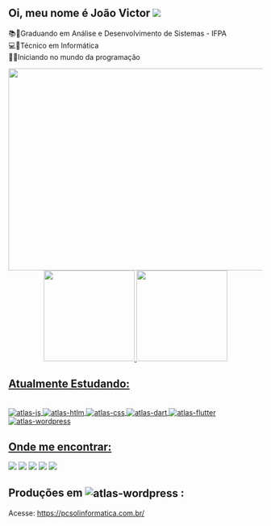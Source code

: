 ## Oi, meu nome é João Victor ![](https://user-images.githubusercontent.com/18350557/176309783-0785949b-9127-417c-8b55-ab5a4333674e.gif)


📚📓Graduando em Análise e Desenvolvimento de Sistemas - IFPA <br/>
💻🔧Técnico em Informática <br/>
🧿🚀Iniciando no mundo da programação <br/> 
 
 <div align="center">
   <img = src= "https://user-images.githubusercontent.com/101750932/201713177-e79d8e3f-0e6b-4d68-b37c-8d76e550a2ff.gif" width="800" height="400" />
</div>

<div align="center">
  <a href="https://github.com/jvictortech">
  <img height="180em" src="https://github-readme-stats.vercel.app/api?username=jvictortech&show_icons=true&theme=dark&include_all_commits=true&count_private=true"/>
  <img height="180em" src="https://github-readme-stats.vercel.app/api/top-langs/?username=jvictortech&layout=compact&langs_count=7&theme=dark"/>
</div>
 
## Atualmente Estudando:
  </div>
<div style="display: inline_block"><br>
  <img align="center" alt=atlas-js src="https://img.shields.io/badge/JavaScript-F7DF1E?style=for-the-badge&logo=javascript&logoColor=black"/>
  <img align="center" alt=atlas-htlm src="https://img.shields.io/badge/HTML5-E34F26?style=for-the-badge&logo=html5&logoColor=white"/>
  <img align="center" alt=atlas-css src="https://img.shields.io/badge/CSS3-1572B6?style=for-the-badge&logo=css3&logoColor=white"/>
  <img align="center" alt=atlas-dart src="https://img.shields.io/badge/Dart-0175C2?style=for-the-badge&logo=dart&logoColor=white"/>
  <img align="center" alt=atlas-flutter src="https://img.shields.io/badge/Flutter-02569B?style=for-the-badge&logo=flutter&logoColor=white"/>
  <img align='center' alt=atlas-wordpress src="https://img.shields.io/badge/WordPress-006E93?style=for-the-badge&logo=wordpress&logoColor=white"/>

  ## Onde me encontrar:
 
<div> 
  <a href="https://www.instagram.com/jvictortech/" target="_blank"><img src="https://img.shields.io/badge/-Instagram-%23E4405F?style=for-the-badge&logo=instagram&logoColor=white" target="_blank"></a>
  <a href="https://www.linkedin.com/in/jo%C3%A3o-victor-silva-276a45162/" target="_blank"><img src="https://img.shields.io/badge/-LinkedIn-%230077B5?style=for-the-badge&logo=linkedin&logoColor=white" target="_blank"></a>
<a href = "mailto:joaoinformaticaatm@gmail.com"><img src="https://img.shields.io/badge/-Gmail-%23333?style=for-the-badge&logo=gmail&logoColor=white" target="_blank"></a>
  <a href="https://www.youtube.com/channel/UCZm6VrpyeB49yKXzeehahTw" target="_blank"><img src="https://img.shields.io/badge/YouTube-FF0000?style=for-the-badge&logo=youtube&logoColor=white" target="_blank"></a>
  <a href="https://www.tiktok.com/@jvictortech?lang=pt-BR" target="_blank"><img src="https://img.shields.io/badge/TikTok-000000?style=for-the-badge&logo=tiktok&logoColor=white" target="_blank"></a>
<div/>
  
  ## Produções em <img align='center' alt=atlas-wordpress src="https://img.shields.io/badge/WordPress-006E93?style=for-the-badge&logo=wordpress&logoColor=white"/> :
  Acesse: https://pcsolinformatica.com.br/
